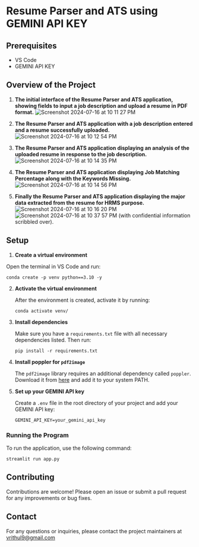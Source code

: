 # Resume Parser and ATS using GEMINI API KEY 

## Prerequisites

* VS Code
* GEMINI API KEY

## Overview of the Project

1. **The initial interface of the Resume Parser and ATS application, showing fields to input a job description and upload a resume in PDF format.**
![Screenshot 2024-07-16 at 10 11 27 PM](https://github.com/user-attachments/assets/066afbb7-503d-4ee6-b50d-3cfa0577e88d)

2. **The Resume Parser and ATS application with a job description entered and a resume successfully uploaded.**
![Screenshot 2024-07-16 at 10 12 54 PM](https://github.com/user-attachments/assets/316fc8fa-53f2-4232-b81e-a39a26d042ac)

3. **The Resume Parser and ATS application displaying an analysis of the uploaded resume in response to the job description.**
![Screenshot 2024-07-16 at 10 14 35 PM](https://github.com/user-attachments/assets/28a3ddda-bca2-498b-8ca2-59898eb77fbf)

4. **The Resume Parser and ATS application displaying Job Matching Percentage along with the Keywords Missing.**
![Screenshot 2024-07-16 at 10 14 56 PM](https://github.com/user-attachments/assets/87610a2e-2342-415a-971c-30d8da8607a0)

5. **Finally the Resume Parser and ATS application displaying the major data extracted from the resume for HRMS purpose.**
![Screenshot 2024-07-16 at 10 16 20 PM](https://github.com/user-attachments/assets/e348ab83-08b8-4684-9acb-6c60e3533cd0)
![Screenshot 2024-07-16 at 10 37 57 PM](https://github.com/user-attachments/assets/6c86ea08-09ca-4008-892b-e1501ae934d8)
(with confidential information scribbled over).

## Setup

1. **Create a virtual environment**

Open the terminal in VS Code and run:
```
conda create -p venv python==3.10 -y
  ```
2. **Activate the virtual environment**

    After the environment is created, activate it by running:
    ```
    conda activate venv/
    ```

3. **Install dependencies**

    Make sure you have a `requirements.txt` file with all necessary dependencies listed. Then run:
    ```
    pip install -r requirements.txt
    ```

4. **Install poppler for `pdf2image`**

    The `pdf2image` library requires an additional dependency called `poppler`. Download it from [here](http://blog.alivate.com.au/poppler-windows/) and add it to your system PATH.

5. **Set up your GEMINI API key**

    Create a `.env` file in the root directory of your project and add your GEMINI API key:
    ```
    GEMINI_API_KEY=your_gemini_api_key
    ```

### Running the Program

To run the application, use the following command:
```
streamlit run app.py
```

## Contributing

Contributions are welcome! Please open an issue or submit a pull request for any improvements or bug fixes.

## Contact

For any questions or inquiries, please contact the project maintainers at vrithul9@gmail.com
